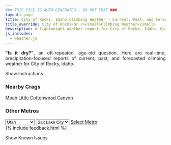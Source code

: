 ```yaml
---
### THIS FILE IS AUTO-GENERATED - DO NOT EDIT ###
layout: page
title: City of Rocks, Idaho Climbing Weather - Current, Past, and Forecasted Report
title_override: City of Rocks<br /><small>Climbing Weather</small>
description: A lightweight weather report for City of Rocks, Idaho. Optimized for slow internet connections.
js_includes:
  - weather.js
---
```


<section class="measure center lh-copy f5-ns f6 ph2 mv4" style="text-align: justify;">
<strong>"Is it dry?"</strong>, an oft-repeated, age-old question. Here are real-time,
precipitation-focused reports of current, past, and forecasted climbing weather for City of Rocks, Idaho.
</section>

<p id="settings-toggle" class="mw5 b center tc hover-light-red black-70 pointer">Show Instructions</p>
<section id="settings" class="overflow-hidden" style="display:none;">
    <div class="mv2 ph2 center">
        <div class="fn f6 tc pv2">
            <p class="measure lh-copy center"><strong>Show/hide hourly forecasts</strong> by clicking the desired day.</p>
            <hr class="mw5 p0 mv2 o-60 b0 bt b--light-red light-red bg-light-red">
            <p class="measure lh-copy center"><strong>Current and Past conditions</strong> are measured by the nearest weather station. <strong>Forecast conditions</strong> are calculated and polled separately.</p>
            <hr class="mw5 p0 mv2 o-60 b0 bt b--light-red light-red bg-light-red">
            <p class="measure lh-copy center"><strong>Having issues?</strong> Try <a id="clear-cache" class="no-underline relative fancy-link light-red hover-light-red" href="#">clearing the local cache</a>.</p>
            <hr class="mw5 p0 mv2 o-60 b0 bt b--light-red light-red bg-light-red">
            <p class="measure lh-copy center">Weather data sourced from <a class="no-underline fancy-link relative light-red" target="_blank" href="https://www.weather.gov/documentation/services-web-api">weather.gov</a>.</p>
        </div>
    </div>
</section>
<section id="weather" data-crag="city-of-rocks-idaho" class="mv4-ns mv3 ph2 center"></section>
<section id="nearby" class="tc lh-copy">
  <h3>Nearby Crags</h3>
<a class="nowrap no-underline fancy-link relative light-red mh3" href="/crags/moab-utah-weather.html">Moab</a>
<a class="nowrap no-underline fancy-link relative light-red mh3" href="/crags/little-cottonwood-canyon-utah-weather.html">Little Cottonwood Canyon</a>
</section>
<section id="nearby" class="tc lh-copy">
  <h3>Other Metros</h3>
  <select class="ma1 bg-near-white pa2" id="stateSel">
    <option value="Texas">Texas</option>
    <option value="Washington">Washington</option>
    <option value="Colorado">Colorado</option>
    <option value="Tennessee">Tennessee</option>
    <option value="Utah" selected>Utah</option>
    <option value="California">California</option>
  </select>
  <select class="ma1 bg-near-white pa2" id="citySel">
    <option value="Salt Lake City" selected>Salt Lake City</option>
  </select>
  <a id="selectMetro" class="f6 link dim ph3 pv2 ma1 dib white bg-light-red" href="/crags/salt-lake-city-utah-weather.html">Select Metro</a>
  <script>
    var states = [];
    states["Texas"] = "Austin"
    states["Washington"] = "Seattle"
    states["Colorado"] = "Denver"
    states["Tennessee"] = "Nashville"
    states["Utah"] = "Salt Lake City"
    states["California"] = "San Francisco|Los Angeles"
  </script>
</section>
{% include feedback.html %}
<p id="issues-toggle" class="mw5 b center tc hover-light-red black-70 pointer">Show Known Issues</p>
<section id="issues" class="overflow-hidden tc f6">
</section>

<script>
  var weekly_PIH_50_16 = {"updated":"2021-12-24T21:18:58+00:00","units":"us","forecastGenerator":"BaselineForecastGenerator","generatedAt":"2021-12-25T08:47:42+00:00","updateTime":"2021-12-24T21:18:58+00:00","validTimes":"2021-12-24T15:00:00+00:00/P7DT22H","elevation":{"unitCode":"wmoUnit:m","value":1958.9496},"periods":[{"number":1,"name":"Overnight","startTime":"2021-12-25T01:00:00-07:00","endTime":"2021-12-25T06:00:00-07:00","isDaytime":false,"temperature":20,"temperatureUnit":"F","temperatureTrend":null,"windSpeed":"17 to 22 mph","windDirection":"WSW","icon":"https://api.weather.gov/icons/land/night/blizzard,60?size=medium","shortForecast":"Light Snow Likely And Patchy Blowing Snow","detailedForecast":"Snow likely and patchy blowing snow. Mostly cloudy, with a low around 20. West southwest wind 17 to 22 mph, with gusts as high as 32 mph. Chance of precipitation is 60%. New snow accumulation of less than one inch possible."},{"number":2,"name":"Christmas Day","startTime":"2021-12-25T06:00:00-07:00","endTime":"2021-12-25T18:00:00-07:00","isDaytime":true,"temperature":31,"temperatureUnit":"F","temperatureTrend":"falling","windSpeed":"17 to 23 mph","windDirection":"SW","icon":"https://api.weather.gov/icons/land/day/snow,50?size=medium","shortForecast":"Chance Light Snow","detailedForecast":"A chance of snow. Mostly cloudy. High near 31, with temperatures falling to around 25 in the afternoon. Southwest wind 17 to 23 mph, with gusts as high as 33 mph. Chance of precipitation is 50%. New snow accumulation of around one inch possible."},{"number":3,"name":"Saturday Night","startTime":"2021-12-25T18:00:00-07:00","endTime":"2021-12-26T06:00:00-07:00","isDaytime":false,"temperature":18,"temperatureUnit":"F","temperatureTrend":"rising","windSpeed":"12 to 21 mph","windDirection":"SW","icon":"https://api.weather.gov/icons/land/night/snow,80/blizzard,80?size=medium","shortForecast":"Light Snow","detailedForecast":"Snow before 5am, then snow likely and patchy blowing snow. Mostly cloudy. Low around 18, with temperatures rising to around 20 overnight. Southwest wind 12 to 21 mph, with gusts as high as 29 mph. Chance of precipitation is 80%. New snow accumulation of 1 to 2 inches possible."},{"number":4,"name":"Sunday","startTime":"2021-12-26T06:00:00-07:00","endTime":"2021-12-26T18:00:00-07:00","isDaytime":true,"temperature":25,"temperatureUnit":"F","temperatureTrend":null,"windSpeed":"17 to 21 mph","windDirection":"WSW","icon":"https://api.weather.gov/icons/land/day/blizzard,70/blizzard,60?size=medium","shortForecast":"Light Snow Likely And Patchy Blowing Snow","detailedForecast":"Snow likely and patchy blowing snow. Mostly cloudy, with a high near 25. Wind chill values as low as 0. West southwest wind 17 to 21 mph, with gusts as high as 31 mph. Chance of precipitation is 70%. New snow accumulation of 1 to 2 inches possible."},{"number":5,"name":"Sunday Night","startTime":"2021-12-26T18:00:00-07:00","endTime":"2021-12-27T06:00:00-07:00","isDaytime":false,"temperature":15,"temperatureUnit":"F","temperatureTrend":null,"windSpeed":"17 to 22 mph","windDirection":"SW","icon":"https://api.weather.gov/icons/land/night/blizzard,70/blizzard,80?size=medium","shortForecast":"Light Snow And Patchy Blowing Snow","detailedForecast":"Snow and patchy blowing snow. Mostly cloudy, with a low around 15. Southwest wind 17 to 22 mph, with gusts as high as 32 mph. Chance of precipitation is 80%. New snow accumulation of 1 to 2 inches possible."},{"number":6,"name":"Monday","startTime":"2021-12-27T06:00:00-07:00","endTime":"2021-12-27T18:00:00-07:00","isDaytime":true,"temperature":24,"temperatureUnit":"F","temperatureTrend":null,"windSpeed":"10 to 17 mph","windDirection":"WSW","icon":"https://api.weather.gov/icons/land/day/blizzard,80?size=medium","shortForecast":"Light Snow And Patchy Blowing Snow","detailedForecast":"Snow before 11am, then snow and patchy blowing snow. Mostly cloudy, with a high near 24. Chance of precipitation is 80%. New snow accumulation of 1 to 2 inches possible."},{"number":7,"name":"Monday Night","startTime":"2021-12-27T18:00:00-07:00","endTime":"2021-12-28T06:00:00-07:00","isDaytime":false,"temperature":2,"temperatureUnit":"F","temperatureTrend":null,"windSpeed":"10 mph","windDirection":"W","icon":"https://api.weather.gov/icons/land/night/snow,40/cold?size=medium","shortForecast":"Chance Light Snow then Mostly Cloudy","detailedForecast":"A chance of snow before 11pm. Mostly cloudy, with a low around 2. Chance of precipitation is 40%. New snow accumulation of less than half an inch possible."},{"number":8,"name":"Tuesday","startTime":"2021-12-28T06:00:00-07:00","endTime":"2021-12-28T18:00:00-07:00","isDaytime":true,"temperature":12,"temperatureUnit":"F","temperatureTrend":null,"windSpeed":"8 to 12 mph","windDirection":"WSW","icon":"https://api.weather.gov/icons/land/day/bkn?size=medium","shortForecast":"Partly Sunny","detailedForecast":"Partly sunny, with a high near 12."},{"number":9,"name":"Tuesday Night","startTime":"2021-12-28T18:00:00-07:00","endTime":"2021-12-29T06:00:00-07:00","isDaytime":false,"temperature":0,"temperatureUnit":"F","temperatureTrend":null,"windSpeed":"9 mph","windDirection":"SW","icon":"https://api.weather.gov/icons/land/night/cold/snow,20?size=medium","shortForecast":"Mostly Cloudy then Slight Chance Light Snow","detailedForecast":"A slight chance of snow after 5am. Mostly cloudy, with a low around 0. Chance of precipitation is 20%."},{"number":10,"name":"Wednesday","startTime":"2021-12-29T06:00:00-07:00","endTime":"2021-12-29T18:00:00-07:00","isDaytime":true,"temperature":14,"temperatureUnit":"F","temperatureTrend":null,"windSpeed":"7 to 10 mph","windDirection":"SW","icon":"https://api.weather.gov/icons/land/day/snow,20?size=medium","shortForecast":"Slight Chance Light Snow","detailedForecast":"A slight chance of snow before 5pm. Partly sunny, with a high near 14. Chance of precipitation is 20%."},{"number":11,"name":"Wednesday Night","startTime":"2021-12-29T18:00:00-07:00","endTime":"2021-12-30T06:00:00-07:00","isDaytime":false,"temperature":1,"temperatureUnit":"F","temperatureTrend":null,"windSpeed":"6 to 9 mph","windDirection":"SW","icon":"https://api.weather.gov/icons/land/night/cold?size=medium","shortForecast":"Partly Cloudy","detailedForecast":"Partly cloudy, with a low around 1."},{"number":12,"name":"Thursday","startTime":"2021-12-30T06:00:00-07:00","endTime":"2021-12-30T18:00:00-07:00","isDaytime":true,"temperature":17,"temperatureUnit":"F","temperatureTrend":null,"windSpeed":"9 to 13 mph","windDirection":"SW","icon":"https://api.weather.gov/icons/land/day/snow,30/snow,40?size=medium","shortForecast":"Chance Light Snow","detailedForecast":"A chance of snow after 11am. Partly sunny, with a high near 17. Chance of precipitation is 40%."},{"number":13,"name":"Thursday Night","startTime":"2021-12-30T18:00:00-07:00","endTime":"2021-12-31T06:00:00-07:00","isDaytime":false,"temperature":10,"temperatureUnit":"F","temperatureTrend":null,"windSpeed":"12 mph","windDirection":"SW","icon":"https://api.weather.gov/icons/land/night/snow,40/snow,20?size=medium","shortForecast":"Chance Light Snow","detailedForecast":"A chance of snow. Mostly cloudy, with a low around 10. Chance of precipitation is 40%."},{"number":14,"name":"Friday","startTime":"2021-12-31T06:00:00-07:00","endTime":"2021-12-31T18:00:00-07:00","isDaytime":true,"temperature":21,"temperatureUnit":"F","temperatureTrend":null,"windSpeed":"9 to 13 mph","windDirection":"W","icon":"https://api.weather.gov/icons/land/day/snow,20?size=medium","shortForecast":"Slight Chance Light Snow","detailedForecast":"A slight chance of snow before 5pm. Mostly cloudy, with a high near 21. Chance of precipitation is 20%."}]}
  var hourly_PIH_50_16 = {"@context":["https://geojson.org/geojson-ld/geojson-context.jsonld",{"@version":"1.1","wx":"https://api.weather.gov/ontology#","geo":"http://www.opengis.net/ont/geosparql#","unit":"http://codes.wmo.int/common/unit/","@vocab":"https://api.weather.gov/ontology#"}],"type":"Feature","geometry":{"type":"Polygon","coordinates":[[[-113.7370664,42.0796609],[-113.7330244,42.0580862],[-113.70393,42.0610877],[-113.7079659,42.0826627],[-113.7370664,42.0796609]]]},"properties":{"updated":"2021-12-24T21:18:58+00:00","units":"us","forecastGenerator":"HourlyForecastGenerator","generatedAt":"2021-12-25T08:47:44+00:00","updateTime":"2021-12-24T21:18:58+00:00","validTimes":"2021-12-24T15:00:00+00:00/P7DT22H","elevation":{"unitCode":"wmoUnit:m","value":1958.9496},"periods":[{"number":1,"name":"","startTime":"2021-12-25T01:00:00-07:00","endTime":"2021-12-25T02:00:00-07:00","isDaytime":false,"temperature":22,"temperatureUnit":"F","temperatureTrend":null,"windSpeed":"22 mph","windDirection":"WSW","icon":"https://api.weather.gov/icons/land/night/blizzard,40?size=small","shortForecast":"Chance Light Snow And Patchy Blowing Snow","detailedForecast":""},{"number":2,"name":"","startTime":"2021-12-25T02:00:00-07:00","endTime":"2021-12-25T03:00:00-07:00","isDaytime":false,"temperature":22,"temperatureUnit":"F","temperatureTrend":null,"windSpeed":"21 mph","windDirection":"WSW","icon":"https://api.weather.gov/icons/land/night/blizzard,60?size=small","shortForecast":"Light Snow Likely And Patchy Blowing Snow","detailedForecast":""},{"number":3,"name":"","startTime":"2021-12-25T03:00:00-07:00","endTime":"2021-12-25T04:00:00-07:00","isDaytime":false,"temperature":21,"temperatureUnit":"F","temperatureTrend":null,"windSpeed":"20 mph","windDirection":"WSW","icon":"https://api.weather.gov/icons/land/night/blizzard,60?size=small","shortForecast":"Light Snow Likely And Patchy Blowing Snow","detailedForecast":""},{"number":4,"name":"","startTime":"2021-12-25T04:00:00-07:00","endTime":"2021-12-25T05:00:00-07:00","isDaytime":false,"temperature":21,"temperatureUnit":"F","temperatureTrend":null,"windSpeed":"18 mph","windDirection":"WSW","icon":"https://api.weather.gov/icons/land/night/blizzard,60?size=small","shortForecast":"Light Snow Likely And Patchy Blowing Snow","detailedForecast":""},{"number":5,"name":"","startTime":"2021-12-25T05:00:00-07:00","endTime":"2021-12-25T06:00:00-07:00","isDaytime":false,"temperature":21,"temperatureUnit":"F","temperatureTrend":null,"windSpeed":"17 mph","windDirection":"WSW","icon":"https://api.weather.gov/icons/land/night/snow,50?size=small","shortForecast":"Chance Light Snow","detailedForecast":""},{"number":6,"name":"","startTime":"2021-12-25T06:00:00-07:00","endTime":"2021-12-25T07:00:00-07:00","isDaytime":true,"temperature":21,"temperatureUnit":"F","temperatureTrend":null,"windSpeed":"18 mph","windDirection":"WSW","icon":"https://api.weather.gov/icons/land/day/snow,50?size=small","shortForecast":"Chance Light Snow","detailedForecast":""},{"number":7,"name":"","startTime":"2021-12-25T07:00:00-07:00","endTime":"2021-12-25T08:00:00-07:00","isDaytime":true,"temperature":20,"temperatureUnit":"F","temperatureTrend":null,"windSpeed":"18 mph","windDirection":"SW","icon":"https://api.weather.gov/icons/land/day/snow,50?size=small","shortForecast":"Chance Light Snow","detailedForecast":""},{"number":8,"name":"","startTime":"2021-12-25T08:00:00-07:00","endTime":"2021-12-25T09:00:00-07:00","isDaytime":true,"temperature":21,"temperatureUnit":"F","temperatureTrend":null,"windSpeed":"20 mph","windDirection":"SW","icon":"https://api.weather.gov/icons/land/day/snow,40?size=small","shortForecast":"Chance Light Snow","detailedForecast":""},{"number":9,"name":"","startTime":"2021-12-25T09:00:00-07:00","endTime":"2021-12-25T10:00:00-07:00","isDaytime":true,"temperature":23,"temperatureUnit":"F","temperatureTrend":null,"windSpeed":"21 mph","windDirection":"SW","icon":"https://api.weather.gov/icons/land/day/snow,40?size=small","shortForecast":"Chance Light Snow","detailedForecast":""},{"number":10,"name":"","startTime":"2021-12-25T10:00:00-07:00","endTime":"2021-12-25T11:00:00-07:00","isDaytime":true,"temperature":26,"temperatureUnit":"F","temperatureTrend":null,"windSpeed":"22 mph","windDirection":"SW","icon":"https://api.weather.gov/icons/land/day/snow,40?size=small","shortForecast":"Chance Light Snow","detailedForecast":""},{"number":11,"name":"","startTime":"2021-12-25T11:00:00-07:00","endTime":"2021-12-25T12:00:00-07:00","isDaytime":true,"temperature":27,"temperatureUnit":"F","temperatureTrend":null,"windSpeed":"22 mph","windDirection":"SW","icon":"https://api.weather.gov/icons/land/day/snow,40?size=small","shortForecast":"Chance Light Snow","detailedForecast":""},{"number":12,"name":"","startTime":"2021-12-25T12:00:00-07:00","endTime":"2021-12-25T13:00:00-07:00","isDaytime":true,"temperature":29,"temperatureUnit":"F","temperatureTrend":null,"windSpeed":"23 mph","windDirection":"SW","icon":"https://api.weather.gov/icons/land/day/snow,40?size=small","shortForecast":"Chance Light Snow","detailedForecast":""},{"number":13,"name":"","startTime":"2021-12-25T13:00:00-07:00","endTime":"2021-12-25T14:00:00-07:00","isDaytime":true,"temperature":30,"temperatureUnit":"F","temperatureTrend":null,"windSpeed":"23 mph","windDirection":"SW","icon":"https://api.weather.gov/icons/land/day/snow,40?size=small","shortForecast":"Chance Light Snow","detailedForecast":""},{"number":14,"name":"","startTime":"2021-12-25T14:00:00-07:00","endTime":"2021-12-25T15:00:00-07:00","isDaytime":true,"temperature":30,"temperatureUnit":"F","temperatureTrend":null,"windSpeed":"22 mph","windDirection":"SW","icon":"https://api.weather.gov/icons/land/day/snow,40?size=small","shortForecast":"Chance Light Snow","detailedForecast":""},{"number":15,"name":"","startTime":"2021-12-25T15:00:00-07:00","endTime":"2021-12-25T16:00:00-07:00","isDaytime":true,"temperature":30,"temperatureUnit":"F","temperatureTrend":null,"windSpeed":"21 mph","windDirection":"SW","icon":"https://api.weather.gov/icons/land/day/snow,40?size=small","shortForecast":"Chance Light Snow","detailedForecast":""},{"number":16,"name":"","startTime":"2021-12-25T16:00:00-07:00","endTime":"2021-12-25T17:00:00-07:00","isDaytime":true,"temperature":27,"temperatureUnit":"F","temperatureTrend":null,"windSpeed":"18 mph","windDirection":"SSW","icon":"https://api.weather.gov/icons/land/day/snow?size=small","shortForecast":"Chance Light Snow","detailedForecast":""},{"number":17,"name":"","startTime":"2021-12-25T17:00:00-07:00","endTime":"2021-12-25T18:00:00-07:00","isDaytime":true,"temperature":25,"temperatureUnit":"F","temperatureTrend":null,"windSpeed":"17 mph","windDirection":"SSW","icon":"https://api.weather.gov/icons/land/day/snow?size=small","shortForecast":"Chance Light Snow","detailedForecast":""},{"number":18,"name":"","startTime":"2021-12-25T18:00:00-07:00","endTime":"2021-12-25T19:00:00-07:00","isDaytime":false,"temperature":23,"temperatureUnit":"F","temperatureTrend":null,"windSpeed":"17 mph","windDirection":"SSW","icon":"https://api.weather.gov/icons/land/night/snow?size=small","shortForecast":"Chance Light Snow","detailedForecast":""},{"number":19,"name":"","startTime":"2021-12-25T19:00:00-07:00","endTime":"2021-12-25T20:00:00-07:00","isDaytime":false,"temperature":22,"temperatureUnit":"F","temperatureTrend":null,"windSpeed":"17 mph","windDirection":"SSW","icon":"https://api.weather.gov/icons/land/night/snow?size=small","shortForecast":"Chance Light Snow","detailedForecast":""},{"number":20,"name":"","startTime":"2021-12-25T20:00:00-07:00","endTime":"2021-12-25T21:00:00-07:00","isDaytime":false,"temperature":23,"temperatureUnit":"F","temperatureTrend":null,"windSpeed":"12 mph","windDirection":"SSW","icon":"https://api.weather.gov/icons/land/night/snow?size=small","shortForecast":"Chance Light Snow","detailedForecast":""},{"number":21,"name":"","startTime":"2021-12-25T21:00:00-07:00","endTime":"2021-12-25T22:00:00-07:00","isDaytime":false,"temperature":22,"temperatureUnit":"F","temperatureTrend":null,"windSpeed":"12 mph","windDirection":"SSW","icon":"https://api.weather.gov/icons/land/night/snow?size=small","shortForecast":"Chance Light Snow","detailedForecast":""},{"number":22,"name":"","startTime":"2021-12-25T22:00:00-07:00","endTime":"2021-12-25T23:00:00-07:00","isDaytime":false,"temperature":22,"temperatureUnit":"F","temperatureTrend":null,"windSpeed":"12 mph","windDirection":"SSW","icon":"https://api.weather.gov/icons/land/night/snow?size=small","shortForecast":"Chance Light Snow","detailedForecast":""},{"number":23,"name":"","startTime":"2021-12-25T23:00:00-07:00","endTime":"2021-12-26T00:00:00-07:00","isDaytime":false,"temperature":23,"temperatureUnit":"F","temperatureTrend":null,"windSpeed":"21 mph","windDirection":"SSW","icon":"https://api.weather.gov/icons/land/night/snow?size=small","shortForecast":"Light Snow","detailedForecast":""},{"number":24,"name":"","startTime":"2021-12-26T00:00:00-07:00","endTime":"2021-12-26T01:00:00-07:00","isDaytime":false,"temperature":23,"temperatureUnit":"F","temperatureTrend":null,"windSpeed":"21 mph","windDirection":"SSW","icon":"https://api.weather.gov/icons/land/night/snow?size=small","shortForecast":"Light Snow","detailedForecast":""},{"number":25,"name":"","startTime":"2021-12-26T01:00:00-07:00","endTime":"2021-12-26T02:00:00-07:00","isDaytime":false,"temperature":23,"temperatureUnit":"F","temperatureTrend":null,"windSpeed":"21 mph","windDirection":"SSW","icon":"https://api.weather.gov/icons/land/night/snow?size=small","shortForecast":"Light Snow","detailedForecast":""},{"number":26,"name":"","startTime":"2021-12-26T02:00:00-07:00","endTime":"2021-12-26T03:00:00-07:00","isDaytime":false,"temperature":23,"temperatureUnit":"F","temperatureTrend":null,"windSpeed":"21 mph","windDirection":"SSW","icon":"https://api.weather.gov/icons/land/night/snow?size=small","shortForecast":"Light Snow","detailedForecast":""},{"number":27,"name":"","startTime":"2021-12-26T03:00:00-07:00","endTime":"2021-12-26T04:00:00-07:00","isDaytime":false,"temperature":22,"temperatureUnit":"F","temperatureTrend":null,"windSpeed":"21 mph","windDirection":"SSW","icon":"https://api.weather.gov/icons/land/night/snow?size=small","shortForecast":"Light Snow","detailedForecast":""},{"number":28,"name":"","startTime":"2021-12-26T04:00:00-07:00","endTime":"2021-12-26T05:00:00-07:00","isDaytime":false,"temperature":21,"temperatureUnit":"F","temperatureTrend":null,"windSpeed":"21 mph","windDirection":"SSW","icon":"https://api.weather.gov/icons/land/night/snow?size=small","shortForecast":"Light Snow","detailedForecast":""},{"number":29,"name":"","startTime":"2021-12-26T05:00:00-07:00","endTime":"2021-12-26T06:00:00-07:00","isDaytime":false,"temperature":20,"temperatureUnit":"F","temperatureTrend":null,"windSpeed":"17 mph","windDirection":"WSW","icon":"https://api.weather.gov/icons/land/night/blizzard?size=small","shortForecast":"Light Snow Likely And Patchy Blowing Snow","detailedForecast":""},{"number":30,"name":"","startTime":"2021-12-26T06:00:00-07:00","endTime":"2021-12-26T07:00:00-07:00","isDaytime":true,"temperature":20,"temperatureUnit":"F","temperatureTrend":null,"windSpeed":"17 mph","windDirection":"WSW","icon":"https://api.weather.gov/icons/land/day/blizzard?size=small","shortForecast":"Light Snow Likely And Patchy Blowing Snow","detailedForecast":""},{"number":31,"name":"","startTime":"2021-12-26T07:00:00-07:00","endTime":"2021-12-26T08:00:00-07:00","isDaytime":true,"temperature":19,"temperatureUnit":"F","temperatureTrend":null,"windSpeed":"17 mph","windDirection":"WSW","icon":"https://api.weather.gov/icons/land/day/blizzard?size=small","shortForecast":"Light Snow Likely And Patchy Blowing Snow","detailedForecast":""},{"number":32,"name":"","startTime":"2021-12-26T08:00:00-07:00","endTime":"2021-12-26T09:00:00-07:00","isDaytime":true,"temperature":19,"temperatureUnit":"F","temperatureTrend":null,"windSpeed":"17 mph","windDirection":"WSW","icon":"https://api.weather.gov/icons/land/day/blizzard?size=small","shortForecast":"Light Snow Likely And Patchy Blowing Snow","detailedForecast":""},{"number":33,"name":"","startTime":"2021-12-26T09:00:00-07:00","endTime":"2021-12-26T10:00:00-07:00","isDaytime":true,"temperature":19,"temperatureUnit":"F","temperatureTrend":null,"windSpeed":"17 mph","windDirection":"WSW","icon":"https://api.weather.gov/icons/land/day/blizzard?size=small","shortForecast":"Light Snow Likely And Patchy Blowing Snow","detailedForecast":""},{"number":34,"name":"","startTime":"2021-12-26T10:00:00-07:00","endTime":"2021-12-26T11:00:00-07:00","isDaytime":true,"temperature":19,"temperatureUnit":"F","temperatureTrend":null,"windSpeed":"17 mph","windDirection":"WSW","icon":"https://api.weather.gov/icons/land/day/blizzard?size=small","shortForecast":"Light Snow Likely And Patchy Blowing Snow","detailedForecast":""},{"number":35,"name":"","startTime":"2021-12-26T11:00:00-07:00","endTime":"2021-12-26T12:00:00-07:00","isDaytime":true,"temperature":19,"temperatureUnit":"F","temperatureTrend":null,"windSpeed":"20 mph","windDirection":"WSW","icon":"https://api.weather.gov/icons/land/day/blizzard?size=small","shortForecast":"Light Snow Likely And Patchy Blowing Snow","detailedForecast":""},{"number":36,"name":"","startTime":"2021-12-26T12:00:00-07:00","endTime":"2021-12-26T13:00:00-07:00","isDaytime":true,"temperature":19,"temperatureUnit":"F","temperatureTrend":null,"windSpeed":"20 mph","windDirection":"WSW","icon":"https://api.weather.gov/icons/land/day/blizzard?size=small","shortForecast":"Light Snow Likely And Patchy Blowing Snow","detailedForecast":""},{"number":37,"name":"","startTime":"2021-12-26T13:00:00-07:00","endTime":"2021-12-26T14:00:00-07:00","isDaytime":true,"temperature":20,"temperatureUnit":"F","temperatureTrend":null,"windSpeed":"20 mph","windDirection":"WSW","icon":"https://api.weather.gov/icons/land/day/blizzard?size=small","shortForecast":"Light Snow Likely And Patchy Blowing Snow","detailedForecast":""},{"number":38,"name":"","startTime":"2021-12-26T14:00:00-07:00","endTime":"2021-12-26T15:00:00-07:00","isDaytime":true,"temperature":20,"temperatureUnit":"F","temperatureTrend":null,"windSpeed":"21 mph","windDirection":"W","icon":"https://api.weather.gov/icons/land/day/blizzard?size=small","shortForecast":"Light Snow Likely And Patchy Blowing Snow","detailedForecast":""},{"number":39,"name":"","startTime":"2021-12-26T15:00:00-07:00","endTime":"2021-12-26T16:00:00-07:00","isDaytime":true,"temperature":19,"temperatureUnit":"F","temperatureTrend":null,"windSpeed":"21 mph","windDirection":"W","icon":"https://api.weather.gov/icons/land/day/blizzard?size=small","shortForecast":"Light Snow Likely And Patchy Blowing Snow","detailedForecast":""},{"number":40,"name":"","startTime":"2021-12-26T16:00:00-07:00","endTime":"2021-12-26T17:00:00-07:00","isDaytime":true,"temperature":18,"temperatureUnit":"F","temperatureTrend":null,"windSpeed":"21 mph","windDirection":"W","icon":"https://api.weather.gov/icons/land/day/blizzard?size=small","shortForecast":"Light Snow Likely And Patchy Blowing Snow","detailedForecast":""},{"number":41,"name":"","startTime":"2021-12-26T17:00:00-07:00","endTime":"2021-12-26T18:00:00-07:00","isDaytime":true,"temperature":16,"temperatureUnit":"F","temperatureTrend":null,"windSpeed":"17 mph","windDirection":"SW","icon":"https://api.weather.gov/icons/land/day/blizzard?size=small","shortForecast":"Light Snow Likely And Patchy Blowing Snow","detailedForecast":""},{"number":42,"name":"","startTime":"2021-12-26T18:00:00-07:00","endTime":"2021-12-26T19:00:00-07:00","isDaytime":false,"temperature":15,"temperatureUnit":"F","temperatureTrend":null,"windSpeed":"17 mph","windDirection":"SW","icon":"https://api.weather.gov/icons/land/night/blizzard?size=small","shortForecast":"Light Snow Likely And Patchy Blowing Snow","detailedForecast":""},{"number":43,"name":"","startTime":"2021-12-26T19:00:00-07:00","endTime":"2021-12-26T20:00:00-07:00","isDaytime":false,"temperature":15,"temperatureUnit":"F","temperatureTrend":null,"windSpeed":"17 mph","windDirection":"SW","icon":"https://api.weather.gov/icons/land/night/blizzard?size=small","shortForecast":"Light Snow Likely And Patchy Blowing Snow","detailedForecast":""},{"number":44,"name":"","startTime":"2021-12-26T20:00:00-07:00","endTime":"2021-12-26T21:00:00-07:00","isDaytime":false,"temperature":15,"temperatureUnit":"F","temperatureTrend":null,"windSpeed":"20 mph","windDirection":"SW","icon":"https://api.weather.gov/icons/land/night/blizzard?size=small","shortForecast":"Light Snow Likely And Patchy Blowing Snow","detailedForecast":""},{"number":45,"name":"","startTime":"2021-12-26T21:00:00-07:00","endTime":"2021-12-26T22:00:00-07:00","isDaytime":false,"temperature":16,"temperatureUnit":"F","temperatureTrend":null,"windSpeed":"20 mph","windDirection":"SW","icon":"https://api.weather.gov/icons/land/night/blizzard?size=small","shortForecast":"Light Snow Likely And Patchy Blowing Snow","detailedForecast":""},{"number":46,"name":"","startTime":"2021-12-26T22:00:00-07:00","endTime":"2021-12-26T23:00:00-07:00","isDaytime":false,"temperature":16,"temperatureUnit":"F","temperatureTrend":null,"windSpeed":"20 mph","windDirection":"SW","icon":"https://api.weather.gov/icons/land/night/blizzard?size=small","shortForecast":"Light Snow Likely And Patchy Blowing Snow","detailedForecast":""},{"number":47,"name":"","startTime":"2021-12-26T23:00:00-07:00","endTime":"2021-12-27T00:00:00-07:00","isDaytime":false,"temperature":17,"temperatureUnit":"F","temperatureTrend":null,"windSpeed":"21 mph","windDirection":"SW","icon":"https://api.weather.gov/icons/land/night/blizzard?size=small","shortForecast":"Light Snow Likely And Patchy Blowing Snow","detailedForecast":""},{"number":48,"name":"","startTime":"2021-12-27T00:00:00-07:00","endTime":"2021-12-27T01:00:00-07:00","isDaytime":false,"temperature":18,"temperatureUnit":"F","temperatureTrend":null,"windSpeed":"21 mph","windDirection":"SW","icon":"https://api.weather.gov/icons/land/night/blizzard?size=small","shortForecast":"Light Snow Likely And Patchy Blowing Snow","detailedForecast":""},{"number":49,"name":"","startTime":"2021-12-27T01:00:00-07:00","endTime":"2021-12-27T02:00:00-07:00","isDaytime":false,"temperature":18,"temperatureUnit":"F","temperatureTrend":null,"windSpeed":"21 mph","windDirection":"SW","icon":"https://api.weather.gov/icons/land/night/blizzard?size=small","shortForecast":"Light Snow Likely And Patchy Blowing Snow","detailedForecast":""},{"number":50,"name":"","startTime":"2021-12-27T02:00:00-07:00","endTime":"2021-12-27T03:00:00-07:00","isDaytime":false,"temperature":18,"temperatureUnit":"F","temperatureTrend":null,"windSpeed":"22 mph","windDirection":"SW","icon":"https://api.weather.gov/icons/land/night/blizzard?size=small","shortForecast":"Light Snow Likely And Patchy Blowing Snow","detailedForecast":""},{"number":51,"name":"","startTime":"2021-12-27T03:00:00-07:00","endTime":"2021-12-27T04:00:00-07:00","isDaytime":false,"temperature":19,"temperatureUnit":"F","temperatureTrend":null,"windSpeed":"22 mph","windDirection":"SW","icon":"https://api.weather.gov/icons/land/night/blizzard?size=small","shortForecast":"Light Snow Likely And Patchy Blowing Snow","detailedForecast":""},{"number":52,"name":"","startTime":"2021-12-27T04:00:00-07:00","endTime":"2021-12-27T05:00:00-07:00","isDaytime":false,"temperature":19,"temperatureUnit":"F","temperatureTrend":null,"windSpeed":"22 mph","windDirection":"SW","icon":"https://api.weather.gov/icons/land/night/blizzard?size=small","shortForecast":"Light Snow Likely And Patchy Blowing Snow","detailedForecast":""},{"number":53,"name":"","startTime":"2021-12-27T05:00:00-07:00","endTime":"2021-12-27T06:00:00-07:00","isDaytime":false,"temperature":19,"temperatureUnit":"F","temperatureTrend":null,"windSpeed":"17 mph","windDirection":"SW","icon":"https://api.weather.gov/icons/land/night/snow?size=small","shortForecast":"Light Snow","detailedForecast":""},{"number":54,"name":"","startTime":"2021-12-27T06:00:00-07:00","endTime":"2021-12-27T07:00:00-07:00","isDaytime":true,"temperature":19,"temperatureUnit":"F","temperatureTrend":null,"windSpeed":"17 mph","windDirection":"SW","icon":"https://api.weather.gov/icons/land/day/snow?size=small","shortForecast":"Light Snow","detailedForecast":""},{"number":55,"name":"","startTime":"2021-12-27T07:00:00-07:00","endTime":"2021-12-27T08:00:00-07:00","isDaytime":true,"temperature":18,"temperatureUnit":"F","temperatureTrend":null,"windSpeed":"17 mph","windDirection":"SW","icon":"https://api.weather.gov/icons/land/day/snow?size=small","shortForecast":"Light Snow","detailedForecast":""},{"number":56,"name":"","startTime":"2021-12-27T08:00:00-07:00","endTime":"2021-12-27T09:00:00-07:00","isDaytime":true,"temperature":18,"temperatureUnit":"F","temperatureTrend":null,"windSpeed":"14 mph","windDirection":"SSW","icon":"https://api.weather.gov/icons/land/day/snow?size=small","shortForecast":"Light Snow","detailedForecast":""},{"number":57,"name":"","startTime":"2021-12-27T09:00:00-07:00","endTime":"2021-12-27T10:00:00-07:00","isDaytime":true,"temperature":19,"temperatureUnit":"F","temperatureTrend":null,"windSpeed":"14 mph","windDirection":"SSW","icon":"https://api.weather.gov/icons/land/day/snow?size=small","shortForecast":"Light Snow","detailedForecast":""},{"number":58,"name":"","startTime":"2021-12-27T10:00:00-07:00","endTime":"2021-12-27T11:00:00-07:00","isDaytime":true,"temperature":21,"temperatureUnit":"F","temperatureTrend":null,"windSpeed":"14 mph","windDirection":"SSW","icon":"https://api.weather.gov/icons/land/day/snow?size=small","shortForecast":"Light Snow","detailedForecast":""},{"number":59,"name":"","startTime":"2021-12-27T11:00:00-07:00","endTime":"2021-12-27T12:00:00-07:00","isDaytime":true,"temperature":22,"temperatureUnit":"F","temperatureTrend":null,"windSpeed":"17 mph","windDirection":"WSW","icon":"https://api.weather.gov/icons/land/day/blizzard?size=small","shortForecast":"Light Snow And Patchy Blowing Snow","detailedForecast":""},{"number":60,"name":"","startTime":"2021-12-27T12:00:00-07:00","endTime":"2021-12-27T13:00:00-07:00","isDaytime":true,"temperature":23,"temperatureUnit":"F","temperatureTrend":null,"windSpeed":"17 mph","windDirection":"WSW","icon":"https://api.weather.gov/icons/land/day/blizzard?size=small","shortForecast":"Light Snow And Patchy Blowing Snow","detailedForecast":""},{"number":61,"name":"","startTime":"2021-12-27T13:00:00-07:00","endTime":"2021-12-27T14:00:00-07:00","isDaytime":true,"temperature":24,"temperatureUnit":"F","temperatureTrend":null,"windSpeed":"17 mph","windDirection":"WSW","icon":"https://api.weather.gov/icons/land/day/blizzard?size=small","shortForecast":"Light Snow And Patchy Blowing Snow","detailedForecast":""},{"number":62,"name":"","startTime":"2021-12-27T14:00:00-07:00","endTime":"2021-12-27T15:00:00-07:00","isDaytime":true,"temperature":23,"temperatureUnit":"F","temperatureTrend":null,"windSpeed":"14 mph","windDirection":"W","icon":"https://api.weather.gov/icons/land/day/blizzard?size=small","shortForecast":"Light Snow And Patchy Blowing Snow","detailedForecast":""},{"number":63,"name":"","startTime":"2021-12-27T15:00:00-07:00","endTime":"2021-12-27T16:00:00-07:00","isDaytime":true,"temperature":21,"temperatureUnit":"F","temperatureTrend":null,"windSpeed":"14 mph","windDirection":"W","icon":"https://api.weather.gov/icons/land/day/blizzard?size=small","shortForecast":"Light Snow And Patchy Blowing Snow","detailedForecast":""},{"number":64,"name":"","startTime":"2021-12-27T16:00:00-07:00","endTime":"2021-12-27T17:00:00-07:00","isDaytime":true,"temperature":19,"temperatureUnit":"F","temperatureTrend":null,"windSpeed":"14 mph","windDirection":"W","icon":"https://api.weather.gov/icons/land/day/blizzard?size=small","shortForecast":"Light Snow And Patchy Blowing Snow","detailedForecast":""},{"number":65,"name":"","startTime":"2021-12-27T17:00:00-07:00","endTime":"2021-12-27T18:00:00-07:00","isDaytime":true,"temperature":17,"temperatureUnit":"F","temperatureTrend":null,"windSpeed":"10 mph","windDirection":"W","icon":"https://api.weather.gov/icons/land/day/snow?size=small","shortForecast":"Chance Light Snow","detailedForecast":""},{"number":66,"name":"","startTime":"2021-12-27T18:00:00-07:00","endTime":"2021-12-27T19:00:00-07:00","isDaytime":false,"temperature":15,"temperatureUnit":"F","temperatureTrend":null,"windSpeed":"10 mph","windDirection":"W","icon":"https://api.weather.gov/icons/land/night/snow?size=small","shortForecast":"Chance Light Snow","detailedForecast":""},{"number":67,"name":"","startTime":"2021-12-27T19:00:00-07:00","endTime":"2021-12-27T20:00:00-07:00","isDaytime":false,"temperature":13,"temperatureUnit":"F","temperatureTrend":null,"windSpeed":"10 mph","windDirection":"W","icon":"https://api.weather.gov/icons/land/night/snow?size=small","shortForecast":"Chance Light Snow","detailedForecast":""},{"number":68,"name":"","startTime":"2021-12-27T20:00:00-07:00","endTime":"2021-12-27T21:00:00-07:00","isDaytime":false,"temperature":12,"temperatureUnit":"F","temperatureTrend":null,"windSpeed":"8 mph","windDirection":"W","icon":"https://api.weather.gov/icons/land/night/snow?size=small","shortForecast":"Chance Light Snow","detailedForecast":""},{"number":69,"name":"","startTime":"2021-12-27T21:00:00-07:00","endTime":"2021-12-27T22:00:00-07:00","isDaytime":false,"temperature":11,"temperatureUnit":"F","temperatureTrend":null,"windSpeed":"8 mph","windDirection":"W","icon":"https://api.weather.gov/icons/land/night/snow?size=small","shortForecast":"Chance Light Snow","detailedForecast":""},{"number":70,"name":"","startTime":"2021-12-27T22:00:00-07:00","endTime":"2021-12-27T23:00:00-07:00","isDaytime":false,"temperature":10,"temperatureUnit":"F","temperatureTrend":null,"windSpeed":"8 mph","windDirection":"W","icon":"https://api.weather.gov/icons/land/night/snow?size=small","shortForecast":"Chance Light Snow","detailedForecast":""},{"number":71,"name":"","startTime":"2021-12-27T23:00:00-07:00","endTime":"2021-12-28T00:00:00-07:00","isDaytime":false,"temperature":9,"temperatureUnit":"F","temperatureTrend":null,"windSpeed":"10 mph","windDirection":"W","icon":"https://api.weather.gov/icons/land/night/cold?size=small","shortForecast":"Mostly Cloudy","detailedForecast":""},{"number":72,"name":"","startTime":"2021-12-28T00:00:00-07:00","endTime":"2021-12-28T01:00:00-07:00","isDaytime":false,"temperature":8,"temperatureUnit":"F","temperatureTrend":null,"windSpeed":"10 mph","windDirection":"W","icon":"https://api.weather.gov/icons/land/night/cold?size=small","shortForecast":"Mostly Cloudy","detailedForecast":""},{"number":73,"name":"","startTime":"2021-12-28T01:00:00-07:00","endTime":"2021-12-28T02:00:00-07:00","isDaytime":false,"temperature":8,"temperatureUnit":"F","temperatureTrend":null,"windSpeed":"10 mph","windDirection":"W","icon":"https://api.weather.gov/icons/land/night/cold?size=small","shortForecast":"Mostly Cloudy","detailedForecast":""},{"number":74,"name":"","startTime":"2021-12-28T02:00:00-07:00","endTime":"2021-12-28T03:00:00-07:00","isDaytime":false,"temperature":7,"temperatureUnit":"F","temperatureTrend":null,"windSpeed":"9 mph","windDirection":"W","icon":"https://api.weather.gov/icons/land/night/cold?size=small","shortForecast":"Mostly Cloudy","detailedForecast":""},{"number":75,"name":"","startTime":"2021-12-28T03:00:00-07:00","endTime":"2021-12-28T04:00:00-07:00","isDaytime":false,"temperature":6,"temperatureUnit":"F","temperatureTrend":null,"windSpeed":"9 mph","windDirection":"W","icon":"https://api.weather.gov/icons/land/night/cold?size=small","shortForecast":"Mostly Cloudy","detailedForecast":""},{"number":76,"name":"","startTime":"2021-12-28T04:00:00-07:00","endTime":"2021-12-28T05:00:00-07:00","isDaytime":false,"temperature":6,"temperatureUnit":"F","temperatureTrend":null,"windSpeed":"9 mph","windDirection":"W","icon":"https://api.weather.gov/icons/land/night/cold?size=small","shortForecast":"Mostly Cloudy","detailedForecast":""},{"number":77,"name":"","startTime":"2021-12-28T05:00:00-07:00","endTime":"2021-12-28T06:00:00-07:00","isDaytime":false,"temperature":5,"temperatureUnit":"F","temperatureTrend":null,"windSpeed":"10 mph","windDirection":"W","icon":"https://api.weather.gov/icons/land/night/cold?size=small","shortForecast":"Mostly Cloudy","detailedForecast":""},{"number":78,"name":"","startTime":"2021-12-28T06:00:00-07:00","endTime":"2021-12-28T07:00:00-07:00","isDaytime":true,"temperature":4,"temperatureUnit":"F","temperatureTrend":null,"windSpeed":"10 mph","windDirection":"W","icon":"https://api.weather.gov/icons/land/day/cold?size=small","shortForecast":"Partly Sunny","detailedForecast":""},{"number":79,"name":"","startTime":"2021-12-28T07:00:00-07:00","endTime":"2021-12-28T08:00:00-07:00","isDaytime":true,"temperature":3,"temperatureUnit":"F","temperatureTrend":null,"windSpeed":"10 mph","windDirection":"W","icon":"https://api.weather.gov/icons/land/day/cold?size=small","shortForecast":"Partly Sunny","detailedForecast":""},{"number":80,"name":"","startTime":"2021-12-28T08:00:00-07:00","endTime":"2021-12-28T09:00:00-07:00","isDaytime":true,"temperature":3,"temperatureUnit":"F","temperatureTrend":null,"windSpeed":"9 mph","windDirection":"WSW","icon":"https://api.weather.gov/icons/land/day/cold?size=small","shortForecast":"Partly Sunny","detailedForecast":""},{"number":81,"name":"","startTime":"2021-12-28T09:00:00-07:00","endTime":"2021-12-28T10:00:00-07:00","isDaytime":true,"temperature":5,"temperatureUnit":"F","temperatureTrend":null,"windSpeed":"9 mph","windDirection":"WSW","icon":"https://api.weather.gov/icons/land/day/cold?size=small","shortForecast":"Partly Sunny","detailedForecast":""},{"number":82,"name":"","startTime":"2021-12-28T10:00:00-07:00","endTime":"2021-12-28T11:00:00-07:00","isDaytime":true,"temperature":7,"temperatureUnit":"F","temperatureTrend":null,"windSpeed":"9 mph","windDirection":"WSW","icon":"https://api.weather.gov/icons/land/day/cold?size=small","shortForecast":"Partly Sunny","detailedForecast":""},{"number":83,"name":"","startTime":"2021-12-28T11:00:00-07:00","endTime":"2021-12-28T12:00:00-07:00","isDaytime":true,"temperature":10,"temperatureUnit":"F","temperatureTrend":null,"windSpeed":"12 mph","windDirection":"WSW","icon":"https://api.weather.gov/icons/land/day/cold?size=small","shortForecast":"Partly Sunny","detailedForecast":""},{"number":84,"name":"","startTime":"2021-12-28T12:00:00-07:00","endTime":"2021-12-28T13:00:00-07:00","isDaytime":true,"temperature":11,"temperatureUnit":"F","temperatureTrend":null,"windSpeed":"12 mph","windDirection":"WSW","icon":"https://api.weather.gov/icons/land/day/bkn?size=small","shortForecast":"Partly Sunny","detailedForecast":""},{"number":85,"name":"","startTime":"2021-12-28T13:00:00-07:00","endTime":"2021-12-28T14:00:00-07:00","isDaytime":true,"temperature":12,"temperatureUnit":"F","temperatureTrend":null,"windSpeed":"12 mph","windDirection":"WSW","icon":"https://api.weather.gov/icons/land/day/bkn?size=small","shortForecast":"Partly Sunny","detailedForecast":""},{"number":86,"name":"","startTime":"2021-12-28T14:00:00-07:00","endTime":"2021-12-28T15:00:00-07:00","isDaytime":true,"temperature":12,"temperatureUnit":"F","temperatureTrend":null,"windSpeed":"10 mph","windDirection":"W","icon":"https://api.weather.gov/icons/land/day/sct?size=small","shortForecast":"Mostly Sunny","detailedForecast":""},{"number":87,"name":"","startTime":"2021-12-28T15:00:00-07:00","endTime":"2021-12-28T16:00:00-07:00","isDaytime":true,"temperature":10,"temperatureUnit":"F","temperatureTrend":null,"windSpeed":"10 mph","windDirection":"W","icon":"https://api.weather.gov/icons/land/day/cold?size=small","shortForecast":"Mostly Sunny","detailedForecast":""},{"number":88,"name":"","startTime":"2021-12-28T16:00:00-07:00","endTime":"2021-12-28T17:00:00-07:00","isDaytime":true,"temperature":8,"temperatureUnit":"F","temperatureTrend":null,"windSpeed":"10 mph","windDirection":"W","icon":"https://api.weather.gov/icons/land/day/cold?size=small","shortForecast":"Mostly Sunny","detailedForecast":""},{"number":89,"name":"","startTime":"2021-12-28T17:00:00-07:00","endTime":"2021-12-28T18:00:00-07:00","isDaytime":true,"temperature":6,"temperatureUnit":"F","temperatureTrend":null,"windSpeed":"8 mph","windDirection":"WSW","icon":"https://api.weather.gov/icons/land/day/cold?size=small","shortForecast":"Mostly Sunny","detailedForecast":""},{"number":90,"name":"","startTime":"2021-12-28T18:00:00-07:00","endTime":"2021-12-28T19:00:00-07:00","isDaytime":false,"temperature":4,"temperatureUnit":"F","temperatureTrend":null,"windSpeed":"8 mph","windDirection":"WSW","icon":"https://api.weather.gov/icons/land/night/cold?size=small","shortForecast":"Partly Cloudy","detailedForecast":""},{"number":91,"name":"","startTime":"2021-12-28T19:00:00-07:00","endTime":"2021-12-28T20:00:00-07:00","isDaytime":false,"temperature":3,"temperatureUnit":"F","temperatureTrend":null,"windSpeed":"8 mph","windDirection":"WSW","icon":"https://api.weather.gov/icons/land/night/cold?size=small","shortForecast":"Partly Cloudy","detailedForecast":""},{"number":92,"name":"","startTime":"2021-12-28T20:00:00-07:00","endTime":"2021-12-28T21:00:00-07:00","isDaytime":false,"temperature":2,"temperatureUnit":"F","temperatureTrend":null,"windSpeed":"7 mph","windDirection":"SW","icon":"https://api.weather.gov/icons/land/night/cold?size=small","shortForecast":"Partly Cloudy","detailedForecast":""},{"number":93,"name":"","startTime":"2021-12-28T21:00:00-07:00","endTime":"2021-12-28T22:00:00-07:00","isDaytime":false,"temperature":2,"temperatureUnit":"F","temperatureTrend":null,"windSpeed":"7 mph","windDirection":"SW","icon":"https://api.weather.gov/icons/land/night/cold?size=small","shortForecast":"Partly Cloudy","detailedForecast":""},{"number":94,"name":"","startTime":"2021-12-28T22:00:00-07:00","endTime":"2021-12-28T23:00:00-07:00","isDaytime":false,"temperature":2,"temperatureUnit":"F","temperatureTrend":null,"windSpeed":"7 mph","windDirection":"SW","icon":"https://api.weather.gov/icons/land/night/cold?size=small","shortForecast":"Partly Cloudy","detailedForecast":""},{"number":95,"name":"","startTime":"2021-12-28T23:00:00-07:00","endTime":"2021-12-29T00:00:00-07:00","isDaytime":false,"temperature":3,"temperatureUnit":"F","temperatureTrend":null,"windSpeed":"9 mph","windDirection":"SW","icon":"https://api.weather.gov/icons/land/night/cold?size=small","shortForecast":"Mostly Cloudy","detailedForecast":""},{"number":96,"name":"","startTime":"2021-12-29T00:00:00-07:00","endTime":"2021-12-29T01:00:00-07:00","isDaytime":false,"temperature":4,"temperatureUnit":"F","temperatureTrend":null,"windSpeed":"9 mph","windDirection":"SW","icon":"https://api.weather.gov/icons/land/night/cold?size=small","shortForecast":"Mostly Cloudy","detailedForecast":""},{"number":97,"name":"","startTime":"2021-12-29T01:00:00-07:00","endTime":"2021-12-29T02:00:00-07:00","isDaytime":false,"temperature":4,"temperatureUnit":"F","temperatureTrend":null,"windSpeed":"9 mph","windDirection":"SW","icon":"https://api.weather.gov/icons/land/night/cold?size=small","shortForecast":"Mostly Cloudy","detailedForecast":""},{"number":98,"name":"","startTime":"2021-12-29T02:00:00-07:00","endTime":"2021-12-29T03:00:00-07:00","isDaytime":false,"temperature":4,"temperatureUnit":"F","temperatureTrend":null,"windSpeed":"7 mph","windDirection":"SW","icon":"https://api.weather.gov/icons/land/night/cold?size=small","shortForecast":"Mostly Cloudy","detailedForecast":""},{"number":99,"name":"","startTime":"2021-12-29T03:00:00-07:00","endTime":"2021-12-29T04:00:00-07:00","isDaytime":false,"temperature":4,"temperatureUnit":"F","temperatureTrend":null,"windSpeed":"7 mph","windDirection":"SW","icon":"https://api.weather.gov/icons/land/night/cold?size=small","shortForecast":"Mostly Cloudy","detailedForecast":""},{"number":100,"name":"","startTime":"2021-12-29T04:00:00-07:00","endTime":"2021-12-29T05:00:00-07:00","isDaytime":false,"temperature":4,"temperatureUnit":"F","temperatureTrend":null,"windSpeed":"7 mph","windDirection":"SW","icon":"https://api.weather.gov/icons/land/night/cold?size=small","shortForecast":"Mostly Cloudy","detailedForecast":""},{"number":101,"name":"","startTime":"2021-12-29T05:00:00-07:00","endTime":"2021-12-29T06:00:00-07:00","isDaytime":false,"temperature":3,"temperatureUnit":"F","temperatureTrend":null,"windSpeed":"7 mph","windDirection":"SW","icon":"https://api.weather.gov/icons/land/night/snow?size=small","shortForecast":"Slight Chance Light Snow","detailedForecast":""},{"number":102,"name":"","startTime":"2021-12-29T06:00:00-07:00","endTime":"2021-12-29T07:00:00-07:00","isDaytime":true,"temperature":2,"temperatureUnit":"F","temperatureTrend":null,"windSpeed":"7 mph","windDirection":"SW","icon":"https://api.weather.gov/icons/land/day/snow?size=small","shortForecast":"Slight Chance Light Snow","detailedForecast":""},{"number":103,"name":"","startTime":"2021-12-29T07:00:00-07:00","endTime":"2021-12-29T08:00:00-07:00","isDaytime":true,"temperature":2,"temperatureUnit":"F","temperatureTrend":null,"windSpeed":"7 mph","windDirection":"SW","icon":"https://api.weather.gov/icons/land/day/snow?size=small","shortForecast":"Slight Chance Light Snow","detailedForecast":""},{"number":104,"name":"","startTime":"2021-12-29T08:00:00-07:00","endTime":"2021-12-29T09:00:00-07:00","isDaytime":true,"temperature":3,"temperatureUnit":"F","temperatureTrend":null,"windSpeed":"8 mph","windDirection":"SW","icon":"https://api.weather.gov/icons/land/day/snow?size=small","shortForecast":"Slight Chance Light Snow","detailedForecast":""},{"number":105,"name":"","startTime":"2021-12-29T09:00:00-07:00","endTime":"2021-12-29T10:00:00-07:00","isDaytime":true,"temperature":5,"temperatureUnit":"F","temperatureTrend":null,"windSpeed":"8 mph","windDirection":"SW","icon":"https://api.weather.gov/icons/land/day/snow?size=small","shortForecast":"Slight Chance Light Snow","detailedForecast":""},{"number":106,"name":"","startTime":"2021-12-29T10:00:00-07:00","endTime":"2021-12-29T11:00:00-07:00","isDaytime":true,"temperature":7,"temperatureUnit":"F","temperatureTrend":null,"windSpeed":"8 mph","windDirection":"SW","icon":"https://api.weather.gov/icons/land/day/snow?size=small","shortForecast":"Slight Chance Light Snow","detailedForecast":""},{"number":107,"name":"","startTime":"2021-12-29T11:00:00-07:00","endTime":"2021-12-29T12:00:00-07:00","isDaytime":true,"temperature":10,"temperatureUnit":"F","temperatureTrend":null,"windSpeed":"10 mph","windDirection":"SW","icon":"https://api.weather.gov/icons/land/day/snow?size=small","shortForecast":"Slight Chance Light Snow","detailedForecast":""},{"number":108,"name":"","startTime":"2021-12-29T12:00:00-07:00","endTime":"2021-12-29T13:00:00-07:00","isDaytime":true,"temperature":12,"temperatureUnit":"F","temperatureTrend":null,"windSpeed":"10 mph","windDirection":"SW","icon":"https://api.weather.gov/icons/land/day/snow?size=small","shortForecast":"Slight Chance Light Snow","detailedForecast":""},{"number":109,"name":"","startTime":"2021-12-29T13:00:00-07:00","endTime":"2021-12-29T14:00:00-07:00","isDaytime":true,"temperature":14,"temperatureUnit":"F","temperatureTrend":null,"windSpeed":"10 mph","windDirection":"SW","icon":"https://api.weather.gov/icons/land/day/snow?size=small","shortForecast":"Slight Chance Light Snow","detailedForecast":""},{"number":110,"name":"","startTime":"2021-12-29T14:00:00-07:00","endTime":"2021-12-29T15:00:00-07:00","isDaytime":true,"temperature":14,"temperatureUnit":"F","temperatureTrend":null,"windSpeed":"10 mph","windDirection":"WSW","icon":"https://api.weather.gov/icons/land/day/snow?size=small","shortForecast":"Slight Chance Light Snow","detailedForecast":""},{"number":111,"name":"","startTime":"2021-12-29T15:00:00-07:00","endTime":"2021-12-29T16:00:00-07:00","isDaytime":true,"temperature":13,"temperatureUnit":"F","temperatureTrend":null,"windSpeed":"10 mph","windDirection":"WSW","icon":"https://api.weather.gov/icons/land/day/snow?size=small","shortForecast":"Slight Chance Light Snow","detailedForecast":""},{"number":112,"name":"","startTime":"2021-12-29T16:00:00-07:00","endTime":"2021-12-29T17:00:00-07:00","isDaytime":true,"temperature":10,"temperatureUnit":"F","temperatureTrend":null,"windSpeed":"10 mph","windDirection":"WSW","icon":"https://api.weather.gov/icons/land/day/snow?size=small","shortForecast":"Slight Chance Light Snow","detailedForecast":""},{"number":113,"name":"","startTime":"2021-12-29T17:00:00-07:00","endTime":"2021-12-29T18:00:00-07:00","isDaytime":true,"temperature":8,"temperatureUnit":"F","temperatureTrend":null,"windSpeed":"8 mph","windDirection":"SW","icon":"https://api.weather.gov/icons/land/day/cold?size=small","shortForecast":"Mostly Sunny","detailedForecast":""},{"number":114,"name":"","startTime":"2021-12-29T18:00:00-07:00","endTime":"2021-12-29T19:00:00-07:00","isDaytime":false,"temperature":6,"temperatureUnit":"F","temperatureTrend":null,"windSpeed":"8 mph","windDirection":"SW","icon":"https://api.weather.gov/icons/land/night/cold?size=small","shortForecast":"Partly Cloudy","detailedForecast":""},{"number":115,"name":"","startTime":"2021-12-29T19:00:00-07:00","endTime":"2021-12-29T20:00:00-07:00","isDaytime":false,"temperature":5,"temperatureUnit":"F","temperatureTrend":null,"windSpeed":"8 mph","windDirection":"SW","icon":"https://api.weather.gov/icons/land/night/cold?size=small","shortForecast":"Partly Cloudy","detailedForecast":""},{"number":116,"name":"","startTime":"2021-12-29T20:00:00-07:00","endTime":"2021-12-29T21:00:00-07:00","isDaytime":false,"temperature":4,"temperatureUnit":"F","temperatureTrend":null,"windSpeed":"6 mph","windDirection":"SW","icon":"https://api.weather.gov/icons/land/night/cold?size=small","shortForecast":"Partly Cloudy","detailedForecast":""},{"number":117,"name":"","startTime":"2021-12-29T21:00:00-07:00","endTime":"2021-12-29T22:00:00-07:00","isDaytime":false,"temperature":4,"temperatureUnit":"F","temperatureTrend":null,"windSpeed":"6 mph","windDirection":"SW","icon":"https://api.weather.gov/icons/land/night/cold?size=small","shortForecast":"Partly Cloudy","detailedForecast":""},{"number":118,"name":"","startTime":"2021-12-29T22:00:00-07:00","endTime":"2021-12-29T23:00:00-07:00","isDaytime":false,"temperature":5,"temperatureUnit":"F","temperatureTrend":null,"windSpeed":"6 mph","windDirection":"SW","icon":"https://api.weather.gov/icons/land/night/cold?size=small","shortForecast":"Partly Cloudy","detailedForecast":""},{"number":119,"name":"","startTime":"2021-12-29T23:00:00-07:00","endTime":"2021-12-30T00:00:00-07:00","isDaytime":false,"temperature":5,"temperatureUnit":"F","temperatureTrend":null,"windSpeed":"8 mph","windDirection":"SW","icon":"https://api.weather.gov/icons/land/night/cold?size=small","shortForecast":"Partly Cloudy","detailedForecast":""},{"number":120,"name":"","startTime":"2021-12-30T00:00:00-07:00","endTime":"2021-12-30T01:00:00-07:00","isDaytime":false,"temperature":5,"temperatureUnit":"F","temperatureTrend":null,"windSpeed":"8 mph","windDirection":"SW","icon":"https://api.weather.gov/icons/land/night/cold?size=small","shortForecast":"Partly Cloudy","detailedForecast":""},{"number":121,"name":"","startTime":"2021-12-30T01:00:00-07:00","endTime":"2021-12-30T02:00:00-07:00","isDaytime":false,"temperature":5,"temperatureUnit":"F","temperatureTrend":null,"windSpeed":"8 mph","windDirection":"SW","icon":"https://api.weather.gov/icons/land/night/cold?size=small","shortForecast":"Partly Cloudy","detailedForecast":""},{"number":122,"name":"","startTime":"2021-12-30T02:00:00-07:00","endTime":"2021-12-30T03:00:00-07:00","isDaytime":false,"temperature":5,"temperatureUnit":"F","temperatureTrend":null,"windSpeed":"8 mph","windDirection":"SW","icon":"https://api.weather.gov/icons/land/night/cold?size=small","shortForecast":"Partly Cloudy","detailedForecast":""},{"number":123,"name":"","startTime":"2021-12-30T03:00:00-07:00","endTime":"2021-12-30T04:00:00-07:00","isDaytime":false,"temperature":5,"temperatureUnit":"F","temperatureTrend":null,"windSpeed":"8 mph","windDirection":"SW","icon":"https://api.weather.gov/icons/land/night/cold?size=small","shortForecast":"Partly Cloudy","detailedForecast":""},{"number":124,"name":"","startTime":"2021-12-30T04:00:00-07:00","endTime":"2021-12-30T05:00:00-07:00","isDaytime":false,"temperature":5,"temperatureUnit":"F","temperatureTrend":null,"windSpeed":"8 mph","windDirection":"SW","icon":"https://api.weather.gov/icons/land/night/cold?size=small","shortForecast":"Partly Cloudy","detailedForecast":""},{"number":125,"name":"","startTime":"2021-12-30T05:00:00-07:00","endTime":"2021-12-30T06:00:00-07:00","isDaytime":false,"temperature":5,"temperatureUnit":"F","temperatureTrend":null,"windSpeed":"9 mph","windDirection":"SW","icon":"https://api.weather.gov/icons/land/night/cold?size=small","shortForecast":"Partly Cloudy","detailedForecast":""},{"number":126,"name":"","startTime":"2021-12-30T06:00:00-07:00","endTime":"2021-12-30T07:00:00-07:00","isDaytime":true,"temperature":4,"temperatureUnit":"F","temperatureTrend":null,"windSpeed":"9 mph","windDirection":"SW","icon":"https://api.weather.gov/icons/land/day/cold?size=small","shortForecast":"Mostly Sunny","detailedForecast":""},{"number":127,"name":"","startTime":"2021-12-30T07:00:00-07:00","endTime":"2021-12-30T08:00:00-07:00","isDaytime":true,"temperature":4,"temperatureUnit":"F","temperatureTrend":null,"windSpeed":"9 mph","windDirection":"SW","icon":"https://api.weather.gov/icons/land/day/cold?size=small","shortForecast":"Mostly Sunny","detailedForecast":""},{"number":128,"name":"","startTime":"2021-12-30T08:00:00-07:00","endTime":"2021-12-30T09:00:00-07:00","isDaytime":true,"temperature":4,"temperatureUnit":"F","temperatureTrend":null,"windSpeed":"9 mph","windDirection":"SSW","icon":"https://api.weather.gov/icons/land/day/cold?size=small","shortForecast":"Mostly Sunny","detailedForecast":""},{"number":129,"name":"","startTime":"2021-12-30T09:00:00-07:00","endTime":"2021-12-30T10:00:00-07:00","isDaytime":true,"temperature":6,"temperatureUnit":"F","temperatureTrend":null,"windSpeed":"9 mph","windDirection":"SSW","icon":"https://api.weather.gov/icons/land/day/cold?size=small","shortForecast":"Mostly Sunny","detailedForecast":""},{"number":130,"name":"","startTime":"2021-12-30T10:00:00-07:00","endTime":"2021-12-30T11:00:00-07:00","isDaytime":true,"temperature":9,"temperatureUnit":"F","temperatureTrend":null,"windSpeed":"9 mph","windDirection":"SSW","icon":"https://api.weather.gov/icons/land/day/cold?size=small","shortForecast":"Mostly Sunny","detailedForecast":""},{"number":131,"name":"","startTime":"2021-12-30T11:00:00-07:00","endTime":"2021-12-30T12:00:00-07:00","isDaytime":true,"temperature":12,"temperatureUnit":"F","temperatureTrend":null,"windSpeed":"13 mph","windDirection":"SSW","icon":"https://api.weather.gov/icons/land/day/snow?size=small","shortForecast":"Chance Light Snow","detailedForecast":""},{"number":132,"name":"","startTime":"2021-12-30T12:00:00-07:00","endTime":"2021-12-30T13:00:00-07:00","isDaytime":true,"temperature":15,"temperatureUnit":"F","temperatureTrend":null,"windSpeed":"13 mph","windDirection":"SSW","icon":"https://api.weather.gov/icons/land/day/snow?size=small","shortForecast":"Chance Light Snow","detailedForecast":""},{"number":133,"name":"","startTime":"2021-12-30T13:00:00-07:00","endTime":"2021-12-30T14:00:00-07:00","isDaytime":true,"temperature":17,"temperatureUnit":"F","temperatureTrend":null,"windSpeed":"13 mph","windDirection":"SSW","icon":"https://api.weather.gov/icons/land/day/snow?size=small","shortForecast":"Chance Light Snow","detailedForecast":""},{"number":134,"name":"","startTime":"2021-12-30T14:00:00-07:00","endTime":"2021-12-30T15:00:00-07:00","isDaytime":true,"temperature":17,"temperatureUnit":"F","temperatureTrend":null,"windSpeed":"13 mph","windDirection":"SSW","icon":"https://api.weather.gov/icons/land/day/snow?size=small","shortForecast":"Chance Light Snow","detailedForecast":""},{"number":135,"name":"","startTime":"2021-12-30T15:00:00-07:00","endTime":"2021-12-30T16:00:00-07:00","isDaytime":true,"temperature":16,"temperatureUnit":"F","temperatureTrend":null,"windSpeed":"13 mph","windDirection":"SSW","icon":"https://api.weather.gov/icons/land/day/snow?size=small","shortForecast":"Chance Light Snow","detailedForecast":""},{"number":136,"name":"","startTime":"2021-12-30T16:00:00-07:00","endTime":"2021-12-30T17:00:00-07:00","isDaytime":true,"temperature":14,"temperatureUnit":"F","temperatureTrend":null,"windSpeed":"13 mph","windDirection":"SSW","icon":"https://api.weather.gov/icons/land/day/snow?size=small","shortForecast":"Chance Light Snow","detailedForecast":""},{"number":137,"name":"","startTime":"2021-12-30T17:00:00-07:00","endTime":"2021-12-30T18:00:00-07:00","isDaytime":true,"temperature":12,"temperatureUnit":"F","temperatureTrend":null,"windSpeed":"12 mph","windDirection":"SSW","icon":"https://api.weather.gov/icons/land/day/snow?size=small","shortForecast":"Chance Light Snow","detailedForecast":""},{"number":138,"name":"","startTime":"2021-12-30T18:00:00-07:00","endTime":"2021-12-30T19:00:00-07:00","isDaytime":false,"temperature":11,"temperatureUnit":"F","temperatureTrend":null,"windSpeed":"12 mph","windDirection":"SSW","icon":"https://api.weather.gov/icons/land/night/snow?size=small","shortForecast":"Chance Light Snow","detailedForecast":""},{"number":139,"name":"","startTime":"2021-12-30T19:00:00-07:00","endTime":"2021-12-30T20:00:00-07:00","isDaytime":false,"temperature":11,"temperatureUnit":"F","temperatureTrend":null,"windSpeed":"12 mph","windDirection":"SSW","icon":"https://api.weather.gov/icons/land/night/snow?size=small","shortForecast":"Chance Light Snow","detailedForecast":""},{"number":140,"name":"","startTime":"2021-12-30T20:00:00-07:00","endTime":"2021-12-30T21:00:00-07:00","isDaytime":false,"temperature":11,"temperatureUnit":"F","temperatureTrend":null,"windSpeed":"10 mph","windDirection":"SSW","icon":"https://api.weather.gov/icons/land/night/snow?size=small","shortForecast":"Chance Light Snow","detailedForecast":""},{"number":141,"name":"","startTime":"2021-12-30T21:00:00-07:00","endTime":"2021-12-30T22:00:00-07:00","isDaytime":false,"temperature":12,"temperatureUnit":"F","temperatureTrend":null,"windSpeed":"10 mph","windDirection":"SSW","icon":"https://api.weather.gov/icons/land/night/snow?size=small","shortForecast":"Chance Light Snow","detailedForecast":""},{"number":142,"name":"","startTime":"2021-12-30T22:00:00-07:00","endTime":"2021-12-30T23:00:00-07:00","isDaytime":false,"temperature":12,"temperatureUnit":"F","temperatureTrend":null,"windSpeed":"10 mph","windDirection":"SSW","icon":"https://api.weather.gov/icons/land/night/snow?size=small","shortForecast":"Chance Light Snow","detailedForecast":""},{"number":143,"name":"","startTime":"2021-12-30T23:00:00-07:00","endTime":"2021-12-31T00:00:00-07:00","isDaytime":false,"temperature":13,"temperatureUnit":"F","temperatureTrend":null,"windSpeed":"12 mph","windDirection":"SW","icon":"https://api.weather.gov/icons/land/night/snow?size=small","shortForecast":"Slight Chance Light Snow","detailedForecast":""},{"number":144,"name":"","startTime":"2021-12-31T00:00:00-07:00","endTime":"2021-12-31T01:00:00-07:00","isDaytime":false,"temperature":13,"temperatureUnit":"F","temperatureTrend":null,"windSpeed":"12 mph","windDirection":"SW","icon":"https://api.weather.gov/icons/land/night/snow?size=small","shortForecast":"Slight Chance Light Snow","detailedForecast":""},{"number":145,"name":"","startTime":"2021-12-31T01:00:00-07:00","endTime":"2021-12-31T02:00:00-07:00","isDaytime":false,"temperature":14,"temperatureUnit":"F","temperatureTrend":null,"windSpeed":"12 mph","windDirection":"SW","icon":"https://api.weather.gov/icons/land/night/snow?size=small","shortForecast":"Slight Chance Light Snow","detailedForecast":""},{"number":146,"name":"","startTime":"2021-12-31T02:00:00-07:00","endTime":"2021-12-31T03:00:00-07:00","isDaytime":false,"temperature":14,"temperatureUnit":"F","temperatureTrend":null,"windSpeed":"10 mph","windDirection":"SW","icon":"https://api.weather.gov/icons/land/night/snow?size=small","shortForecast":"Slight Chance Light Snow","detailedForecast":""},{"number":147,"name":"","startTime":"2021-12-31T03:00:00-07:00","endTime":"2021-12-31T04:00:00-07:00","isDaytime":false,"temperature":14,"temperatureUnit":"F","temperatureTrend":null,"windSpeed":"10 mph","windDirection":"SW","icon":"https://api.weather.gov/icons/land/night/snow?size=small","shortForecast":"Slight Chance Light Snow","detailedForecast":""},{"number":148,"name":"","startTime":"2021-12-31T04:00:00-07:00","endTime":"2021-12-31T05:00:00-07:00","isDaytime":false,"temperature":13,"temperatureUnit":"F","temperatureTrend":null,"windSpeed":"10 mph","windDirection":"SW","icon":"https://api.weather.gov/icons/land/night/snow?size=small","shortForecast":"Slight Chance Light Snow","detailedForecast":""},{"number":149,"name":"","startTime":"2021-12-31T05:00:00-07:00","endTime":"2021-12-31T06:00:00-07:00","isDaytime":false,"temperature":13,"temperatureUnit":"F","temperatureTrend":null,"windSpeed":"10 mph","windDirection":"WSW","icon":"https://api.weather.gov/icons/land/night/snow?size=small","shortForecast":"Slight Chance Light Snow","detailedForecast":""},{"number":150,"name":"","startTime":"2021-12-31T06:00:00-07:00","endTime":"2021-12-31T07:00:00-07:00","isDaytime":true,"temperature":12,"temperatureUnit":"F","temperatureTrend":null,"windSpeed":"10 mph","windDirection":"WSW","icon":"https://api.weather.gov/icons/land/day/snow?size=small","shortForecast":"Slight Chance Light Snow","detailedForecast":""},{"number":151,"name":"","startTime":"2021-12-31T07:00:00-07:00","endTime":"2021-12-31T08:00:00-07:00","isDaytime":true,"temperature":12,"temperatureUnit":"F","temperatureTrend":null,"windSpeed":"10 mph","windDirection":"WSW","icon":"https://api.weather.gov/icons/land/day/snow?size=small","shortForecast":"Slight Chance Light Snow","detailedForecast":""},{"number":152,"name":"","startTime":"2021-12-31T08:00:00-07:00","endTime":"2021-12-31T09:00:00-07:00","isDaytime":true,"temperature":13,"temperatureUnit":"F","temperatureTrend":null,"windSpeed":"9 mph","windDirection":"WSW","icon":"https://api.weather.gov/icons/land/day/snow?size=small","shortForecast":"Slight Chance Light Snow","detailedForecast":""},{"number":153,"name":"","startTime":"2021-12-31T09:00:00-07:00","endTime":"2021-12-31T10:00:00-07:00","isDaytime":true,"temperature":15,"temperatureUnit":"F","temperatureTrend":null,"windSpeed":"9 mph","windDirection":"WSW","icon":"https://api.weather.gov/icons/land/day/snow?size=small","shortForecast":"Slight Chance Light Snow","detailedForecast":""},{"number":154,"name":"","startTime":"2021-12-31T10:00:00-07:00","endTime":"2021-12-31T11:00:00-07:00","isDaytime":true,"temperature":17,"temperatureUnit":"F","temperatureTrend":null,"windSpeed":"9 mph","windDirection":"WSW","icon":"https://api.weather.gov/icons/land/day/snow?size=small","shortForecast":"Slight Chance Light Snow","detailedForecast":""},{"number":155,"name":"","startTime":"2021-12-31T11:00:00-07:00","endTime":"2021-12-31T12:00:00-07:00","isDaytime":true,"temperature":19,"temperatureUnit":"F","temperatureTrend":null,"windSpeed":"13 mph","windDirection":"W","icon":"https://api.weather.gov/icons/land/day/snow?size=small","shortForecast":"Slight Chance Light Snow","detailedForecast":""},{"number":156,"name":"","startTime":"2021-12-31T12:00:00-07:00","endTime":"2021-12-31T13:00:00-07:00","isDaytime":true,"temperature":20,"temperatureUnit":"F","temperatureTrend":null,"windSpeed":"13 mph","windDirection":"W","icon":"https://api.weather.gov/icons/land/day/snow?size=small","shortForecast":"Slight Chance Light Snow","detailedForecast":""}]}}
  var crags_config = [
  {
    "name": "City of Rocks",
    "note": "Varnished and pocketed granite",
    "mountainProject": "https://www.mountainproject.com/area/105739322/city-of-rocks",
    "station": "RCKI1",
    "office": "PIH/50,16",
    "coordinates": [
      -113.7215,
      42.0760
    ]
  }
]</script>
